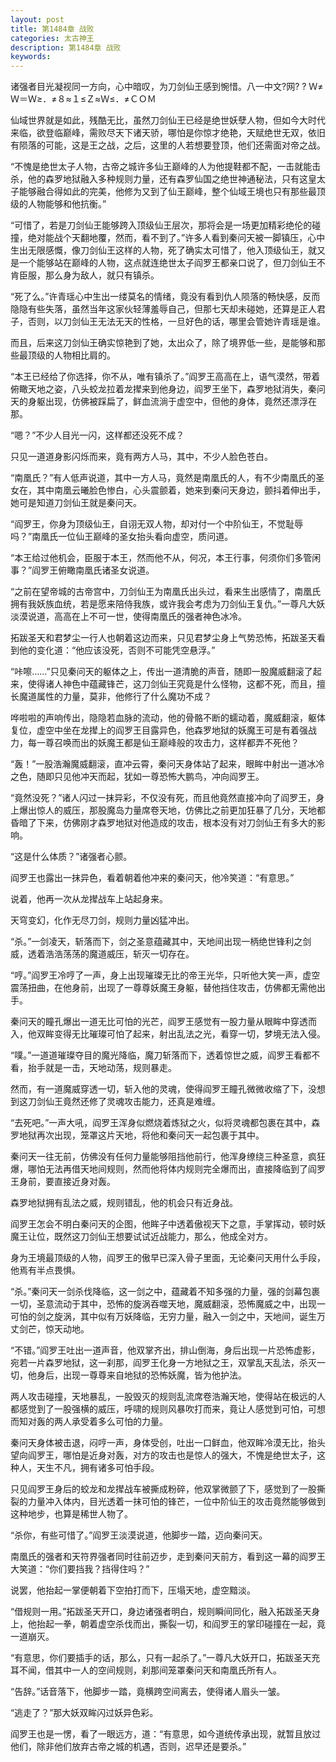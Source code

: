 ```yaml
---
layout: post
title: 第1484章 战败
categories: 太古神王
description: 第1484章 战败
keywords:
---
```


诸强者目光凝视同一方向，心中暗叹，为刀剑仙王感到惋惜。八一中文?网? ? Ｗ≠Ｗ＝Ｗ≥．≠８≈１≤Ｚ≈Ｗ≤．≠ＣＯＭ

仙域世界就是如此，残酷无比，虽然刀剑仙王已经是绝世妖孽人物，但如今大时代来临，欲登临巅峰，需败尽天下诸天骄，哪怕是你惊才绝艳，天赋绝世无双，依旧有陨落的可能，这是王之战，之后，这里的人若想要登顶，他们还需面对帝之战。

“不愧是绝世太子人物，古帝之城许多仙王巅峰的人为他提鞋都不配，一击就能击杀，他的森罗地狱融入多种规则力量，还有森罗仙国之绝世神通秘法，只有这皇太子能够融合得如此的完美，他修为又到了仙王巅峰，整个仙域王境也只有那些最顶级的人物能够和他抗衡。”

“可惜了，若是刀剑仙王能够跨入顶级仙王层次，那将会是一场更加精彩绝伦的碰撞，绝对能战个天翻地覆，然而，看不到了。”许多人看到秦问天被一脚镇压，心中生出无限感慨，像刀剑仙王这样的人物，死了确实太可惜了，他入顶级仙王，就又是一个能够站在巅峰的人物，这点就连绝世太子阎罗王都亲口说了，但刀剑仙王不肯臣服，那么身为敌人，就只有镇杀。

“死了么。”许青瑶心中生出一缕莫名的情绪，竟没有看到仇人陨落的畅快感，反而隐隐有些失落，虽然当年这家伙轻薄羞辱自己，但那七天却未碰她，还算是正人君子，否则，以刀剑仙王无法无天的性格，一旦好色的话，哪里会管她许青瑶是谁。

而且，后来这刀剑仙王确实惊艳到了她，太出众了，除了境界低一些，是能够和那些最顶级的人物相比肩的。

“本王已经给了你选择，你不从，唯有镇杀了。”阎罗王高高在上，语气漠然，带着俯瞰天地之姿，八头蛟龙拉着龙撵来到他身边，阎罗王坐下，森罗地狱消失，秦问天的身躯出现，仿佛被踩扁了，鲜血流淌于虚空中，但他的身体，竟然还漂浮在那。

“嗯？”不少人目光一闪，这样都还没死不成？

只见一道道身影闪烁而来，竟有两方人马，其中，不少人脸色苍白。

“南凰氏？”有人低声说道，其中一方人马，竟然是南凰氏的人，有不少南凰氏的圣女在，其中南凰云曦脸色惨白，心头震颤着，她来到秦问天身边，颤抖着伸出手，她可是知道刀剑仙王就是秦问天。

“阎罗王，你身为顶级仙王，自诩无双人物，却对付一个中阶仙王，不觉耻辱吗？”南凰氏一位仙王巅峰的圣女抬头看向虚空，质问道。

“本王给过他机会，臣服于本王，然而他不从，何况，本王行事，何须你们多管闲事？”阎罗王俯瞰南凰氏诸圣女说道。

“之前在望帝城的古帝宫中，刀剑仙王为南凰氏出头过，看来生出感情了，南凰氏拥有我妖族血统，若是愿来陪侍我族，或许我会考虑为刀剑仙王复仇。”一尊凡大妖淡漠说道，高高在上不可一世，使得南凰氏的强者神色冰冷。

拓跋圣天和君梦尘一行人也朝着这边而来，只见君梦尘身上气势恐怖，拓跋圣天看到他的变化道：“他应该没死，否则不可能凭空悬浮。”

“咔嚓……”只见秦问天的躯体之上，传出一道清脆的声音，随即一股魔威翻滚了起来，使得诸人神色中蕴藏锋芒，这刀剑仙王究竟是什么怪物，这都不死，而且，擅长魔道属性的力量，莫非，他修行了什么魔功不成？

哗啦啦的声响传出，隐隐若血脉的流动，他的骨骼不断的蠕动着，魔威翻滚，躯体复位，虚空中坐在龙撵上的阎罗王目露异色，他森罗地狱的妖魔王可是有着强战力，每一尊召唤而出的妖魔王都是仙王巅峰般的攻击力，这样都弄不死他？

“轰！”一股浩瀚魔威翻滚，直冲云霄，秦问天身体站了起来，眼眸中射出一道冰冷之色，随即只见他冲天而起，犹如一尊恐怖大鹏鸟，冲向阎罗王。

“竟然没死？”诸人闪过一抹异彩，不仅没有死，而且他竟然直接冲向了阎罗王，身上爆出惊人的威压，那股魔岛力量席卷天地，仿佛比之前更加狂暴了几分，天地都昏暗了下来，仿佛刚才森罗地狱对他造成的攻击，根本没有对刀剑仙王有多大的影响。

“这是什么体质？”诸强者心颤。

阎罗王也露出一抹异色，看着朝着他冲来的秦问天，他冷笑道：“有意思。”

说着，他再一次从龙撵战车上站起身来。

天穹变幻，化作无尽刀剑，规则力量凶猛冲出。

“杀。”一剑凌天，斩落而下，剑之圣意蕴藏其中，天地间出现一柄绝世锋利之剑威，透着浩浩荡荡的魔道威压，斩灭一切存在。

“哼。”阎罗王冷哼了一声，身上出现璀璨无比的帝王光华，只听他大笑一声，虚空震荡扭曲，在他身前，出现了一尊尊妖魔王身躯，替他挡住攻击，仿佛都无需他出手。

秦问天的瞳孔爆出一道无比可怕的光芒，阎罗王感觉有一股力量从眼眸中穿透而入，他双眸变得无比璀璨可怕了起来，射出乱法之光，看穿一切，梦境无法入侵。

“噗。”一道道璀璨夺目的魔光降临，魔刀斩落而下，透着惊世之威，阎罗王看都不看，抬手就是一击，天地动荡，规则暴走。

然而，有一道魔威穿透一切，斩入他的灵魂，使得阎罗王瞳孔微微收缩了下，没想到这刀剑仙王竟然还修了灵魂攻击能力，还真是难缠。

“去死吧。”一声大吼，阎罗王浑身似燃烧着炼狱之火，似将灵魂都包裹在其中，森罗地狱再次出现，笼罩这片天地，将他和秦问天一起包裹于其中。

秦问天一往无前，仿佛没有任何力量能够阻挡他前行，他浑身缭绕三种圣意，疯狂爆，哪怕无法再借天地间规则，然而他将体内规则完全爆而出，直接降临到了阎罗王身前，要直接近身对轰。

森罗地狱拥有乱法之威，规则错乱，他的机会只有近身战。

阎罗王怎会不明白秦问天的企图，他眸子中透着傲视天下之意，手掌挥动，顿时妖魔王让位，既然这刀剑仙王想要试试近战能力，那么，他成全对方。

身为王境最顶级的人物，阎罗王的傲早已深入骨子里面，无论秦问天用什么手段，他焉有半点畏惧。

“杀。”秦问天一剑杀伐降临，这一剑之中，蕴藏着不知多强的力量，强的剑幕包裹一切，圣意流动于其中，恐怖的旋涡吞噬天地，魔威翻滚，恐怖魔威之中，出现一可怕的剑之旋涡，其中似有万妖降临，无穷力量，融入一剑之中，天地间，诞生万丈剑芒，惊天动地。

“不错。”阎罗王吐出一道声音，他双掌齐出，排山倒海，身后出现一片恐怖虚影，宛若一片森罗地狱，这一刹那，阎罗王化身一方地狱之王，双掌乱天乱法，杀灭一切，他身后，出现一尊尊来自地狱的恐怖妖魔，皆为他护法。

两人攻击碰撞，天地暴乱，一股毁灭的规则乱流席卷浩瀚天地，使得站在极远的人都感觉到了一股强横的威压，呼啸的规则风暴吹打而来，竟让人感觉到可怕，可想而知对轰的两人承受着多么可怕的力量。

秦问天身体被击退，闷哼一声，身体受创，吐出一口鲜血，他双眸冷漠无比，抬头望向阎罗王，哪怕是近身对轰，对方的攻击也是惊人的强大，不愧是绝世太子，这种人，天生不凡，拥有诸多可怕手段。

只见阎罗王身后的蛟龙和龙撵战车被撕成粉碎，他双掌微颤了下，感觉到了一股撕裂的力量冲入体内，目光透着一抹可怕的锋芒，一位中阶仙王的攻击竟然能够做到这种地步，也算是稀世人物了。

“杀你，有些可惜了。”阎罗王淡漠说道，他脚步一踏，迈向秦问天。

南凰氏的强者和天符界强者同时往前迈步，走到秦问天前方，看到这一幕的阎罗王大笑道：“你们要挡我？挡得住吗？”

说罢，他抬起一掌便朝着下空拍打而下，压塌天地，虚空黯淡。

“借规则一用。”拓跋圣天开口，身边诸强者明白，规则瞬间同化，融入拓跋圣天身上，他抬起一拳，朝着虚空杀伐而出，撕裂一切，和阎罗王的掌印碰撞在一起，竟一道崩灭。

“有意思，你们要插手的话，那么，只有一起杀了。”一尊凡大妖开口，拓跋圣天充耳不闻，借其中一人的空间规则，刹那间笼罩秦问天和南凰氏所有人。

“告辞。”话音落下，他脚步一踏，竟横跨空间离去，使得诸人眉头一皱。

“逃走了？”那大妖双眸闪过妖异色彩。

阎罗王也是一愣，看了一眼远方，道：“有意思，如今道统传承出现，就暂且放过他们，除非他们放弃古帝之城的机遇，否则，迟早还是要杀。”

